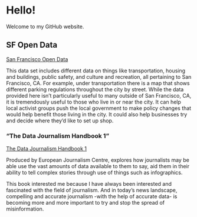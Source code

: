 # Hello!

Welcome to my GitHub website.


## SF Open Data

[San Francisco Open Data](https://datasf.org/opendata/)

This data set includes different data on things like transportation, 
housing and buildings, public safety, and culture and recreation, all 
pertaining to San Francisco, CA. For example, under transportation 
there is a map that shows different parking regulations throughout the 
city by street. While the data provided here isn’t particularly useful to 
many outside of San Francisco, CA, it is tremendously useful to those who 
live in or near the city. It can help local activist groups push the local 
government to make policy changes that would help benefit those living in 
the city. It could also help businesses try and decide where they’d like to set up shop.



### “The Data Journalism Handbook 1” 

[The Data Journalism Handbook 1](https://datajournalism.com/read/handbook/one)


Produced by European Journalism Centre, explores how journalists 
may be able use the vast amounts of data available to them to say, 
aid them in their ability to tell complex stories through use of things 
such as infographics.

This book interested me because I have always been interested and 
fascinated with the field of journalism. And in today’s news landscape, 
compelling and accurate journalism -with the help of accurate data- is 
becoming more and more important to try and stop the spread of misinformation.
